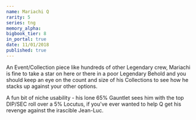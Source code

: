 ```yaml
---
name: Mariachi Q
rarity: 5
series: tng
memory_alpha:
bigbook_tier: 8
in_portal: true
date: 11/01/2018
published: true
---
```


An Event/Collection piece like hundreds of other Legendary crew, Mariachi is fine to take a star on here or there in a poor Legendary Behold and you should keep an eye on the count and size of his Collections to see how he stacks up against your other options.

A fun bit of niche usability - his lone 65% Gauntlet sees him with the top DIP/SEC roll over a 5% Locutus, if you've ever wanted to help Q get his revenge against the irascible Jean-Luc.
